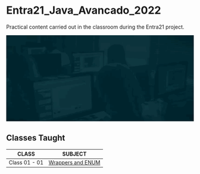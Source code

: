 # Entra21_Java_Avancado_2022
Practical content carried out in the classroom during the Entra21 project.

![Gif Entra21](./gif/entra21.gif)

## Classes Taught

| CLASS | SUBJECT |
|------|---------|
|Class 01 - 01|[Wrappers and ENUM](./Java%20avancado/src/br/com/entra21/java/avancado/principal/aula01/)|
